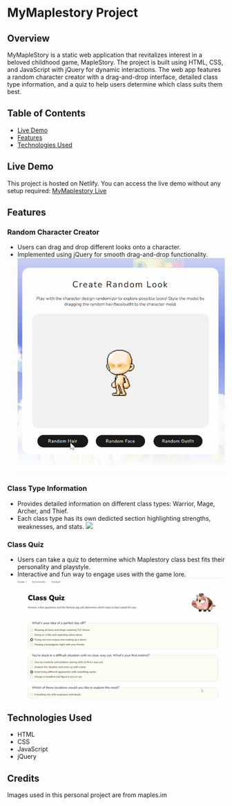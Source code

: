 # MyMaplestory Project

## Overview
MyMapleStory is a static web application that revitalizes interest in a beloved childhood game, MapleStory. The project is built using HTML, CSS, and JavaScript with jQuery for dynamic interactions. The web app features a random character creator with a drag-and-drop interface, detailed class type information, and a quiz to help users determine which class suits them best.

## Table of Contents
- [Live Demo](#live-demo)
- [Features](#features)
- [Technologies Used](#technologies-used)

## Live Demo
This project is hosted on Netlify. You can access the live demo without any setup required:
[MyMaplestory Live](https://mymaplestory.netlify.app/)

## Features

### Random Character Creator
- Users can drag and drop different looks onto a character.
- Implemented using jQuery for smooth drag-and-drop functionality.
  ![](https://github.com/kyunghei/my-maplestory/blob/main/images/README/maplestory_character.gif)

### Class Type Information
- Provides detailed information on different class types: Warrior, Mage, Archer, and Thief.
- Each class type has its own dedicted section highlighting strengths, weaknesses, and stats.
  ![](https://github.com/kyunghei/my-maplestory/blob/main/images/README/maplestory_class.gif)

### Class Quiz
- Users can take a quiz to determine which Maplestory class best fits their personality and playstyle.
- Interactive and fun way to engage uses with the game lore.
  ![](https://github.com/kyunghei/my-maplestory/blob/main/images/README/maplestory_quiz.gif)

## Technologies Used
- HTML
- CSS
- JavaScript
- jQuery
  
## Credits
Images used in this personal project are from maples.im

